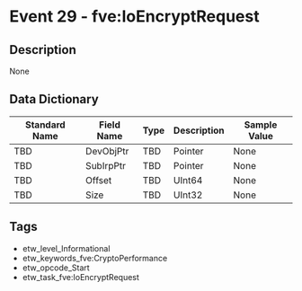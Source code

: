 # Event 29 - fve:IoEncryptRequest

## Description
None

## Data Dictionary
|Standard Name|Field Name|Type|Description|Sample Value|
|---|---|---|---|---|
|TBD|DevObjPtr|TBD|Pointer|None|None|
|TBD|SubIrpPtr|TBD|Pointer|None|None|
|TBD|Offset|TBD|UInt64|None|None|
|TBD|Size|TBD|UInt32|None|None|

## Tags
* etw_level_Informational
* etw_keywords_fve:CryptoPerformance
* etw_opcode_Start
* etw_task_fve:IoEncryptRequest